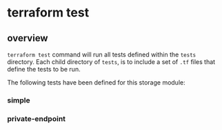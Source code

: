 # terraform test

## overview

`terraform test` command will run all tests defined within the `tests` directory. Each child directory of `tests`, is to include a set of `.tf` files that define the tests to be run.

The following tests have been defined for this storage module:

### simple


### private-endpoint